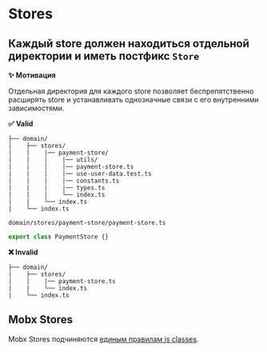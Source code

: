 # Stores

## Каждый store должен находиться отдельной директории и иметь постфикс `Store`

**✨ Мотивация**

Отдельная директория для каждого store позволяет беспрепятственно расширять store и устанавливать однозначные связи с его внутренними зависимостями.

**✅ Valid**

```
├── domain/
|    ├── stores/
|    |    |── payment-store/
|    |    |    |── utils/
|    |    |    |── payment-store.ts
|    |    |    |── use-user-data.test.ts
|    |    |    |── constants.ts
|    |    |    |── types.ts
|    |    |    └── index.ts
|    |    └── index.ts
|    └── index.ts
```

```domain/stores/payment-store/payment-store.ts```

```ts
export class PaymentStore {}
```

**❌ Invalid**

```
├── domain/
|    ├── stores/
|    |    |── payment-store.ts
|    |    └── index.ts
|    └── index.ts
```

## Mobx Stores

Mobx Stores подчиняются [единым правилам js classes](./classes).
